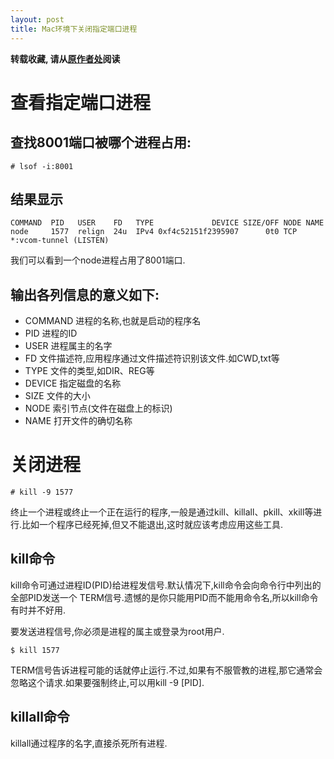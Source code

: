 ```yaml
---
layout: post
title: Mac环境下关闭指定端口进程
---
```

**转载收藏, 请从[原作者处](https://relign.github.io/Linux/unixCloseProcess/)阅读**

# 查看指定端口进程

## 查找8001端口被哪个进程占用:

```
# lsof -i:8001
```

## 结果显示

```
COMMAND  PID   USER    FD   TYPE             DEVICE SIZE/OFF NODE NAME
node     1577  relign  24u  IPv4 0xf4c52151f2395907      0t0 TCP  *:vcom-tunnel (LISTEN)
 ```
我们可以看到一个node进程占用了8001端口.

## 输出各列信息的意义如下:
- COMMAND 进程的名称,也就是启动的程序名
- PID 进程的ID
- USER 进程属主的名字
- FD 文件描述符,应用程序通过文件描述符识别该文件.如CWD,txt等
- TYPE 文件的类型,如DIR、REG等
- DEVICE 指定磁盘的名称
- SIZE 文件的大小
- NODE 索引节点(文件在磁盘上的标识)
- NAME 打开文件的确切名称

# 关闭进程

```
# kill -9 1577
```

终止一个进程或终止一个正在运行的程序,一般是通过kill、killall、pkill、xkill等进行.比如一个程序已经死掉,但又不能退出,这时就应该考虑应用这些工具.

## kill命令

kill命令可通过进程ID(PID)给进程发信号.默认情况下,kill命令会向命令行中列出的全部PID发送一个
TERM信号.遗憾的是你只能用PID而不能用命令名,所以kill命令有时并不好用.

要发送进程信号,你必须是进程的属主或登录为root用户.

```
$ kill 1577
```
TERM信号告诉进程可能的话就停止运行.不过,如果有不服管教的进程,那它通常会忽略这个请求.如果要强制终止,可以用kill -9 [PID].

## killall命令

killall通过程序的名字,直接杀死所有进程.
